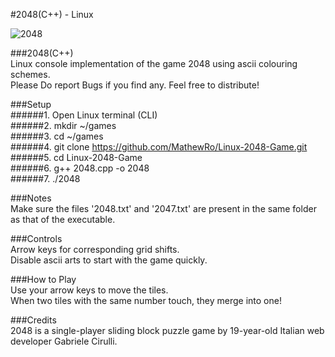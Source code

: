 #2048(C++) - Linux    
    
    
![2048](https://cloud.githubusercontent.com/assets/19341165/15267299/78c5ca4c-19db-11e6-86df-751eb3559e14.png)
  
  
###2048(C++)           
Linux console implementation of the game 2048 using ascii colouring schemes.     
Please Do report Bugs if you find any. Feel free to distribute!  
  
###Setup    
######1. Open Linux terminal (CLI)    
######2. mkdir ~/games    
######3. cd ~/games    
######4. git clone https://github.com/MathewRo/Linux-2048-Game.git      
######5. cd Linux-2048-Game    
######6. g++ 2048.cpp -o 2048    
######7. ./2048    
  
###Notes    
Make sure the files '2048.txt' and '2047.txt' are present in the same folder as that of the executable.  

###Controls      
Arrow keys for corresponding grid shifts.   
Disable ascii arts to start with the game quickly.  
  
###How to Play       
Use your arrow keys to move the tiles.  
When two tiles with the same number touch, they merge into one!  

###Credits       
2048 is a single-player sliding block puzzle game by 19-year-old Italian web developer Gabriele Cirulli.  
